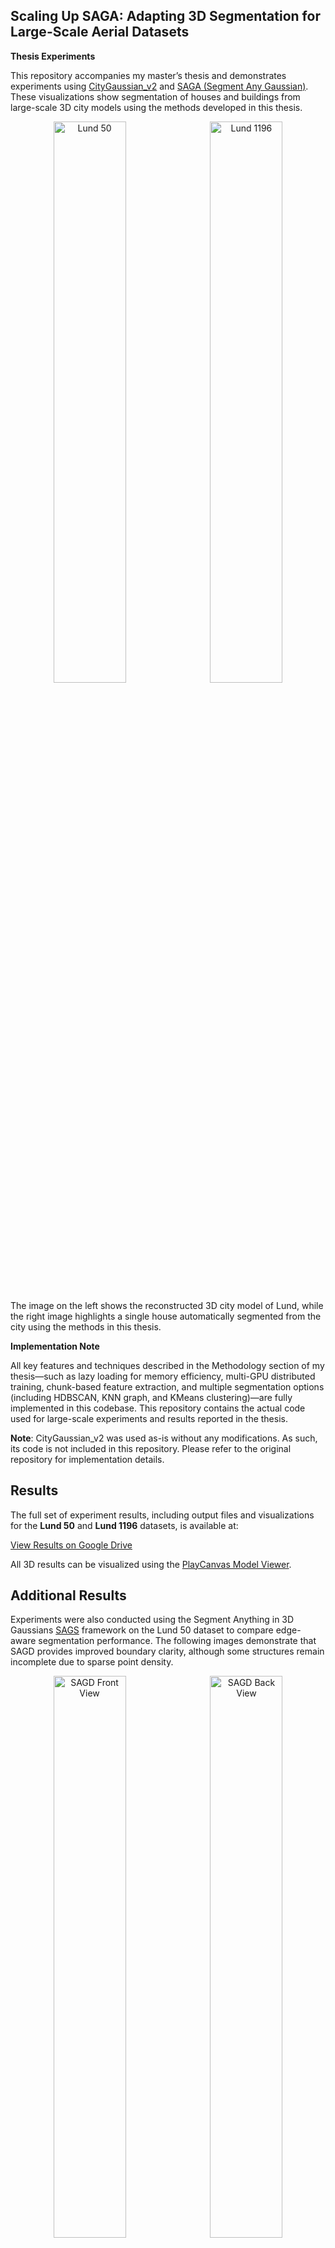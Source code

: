 ## Scaling Up SAGA: Adapting 3D Segmentation for Large-Scale Aerial Datasets 
**Thesis Experiments**

This repository accompanies my master’s thesis and demonstrates experiments using [CityGaussian_v2](https://github.com/Linketic/CityGaussian ) and [SAGA (Segment Any Gaussian)](https://github.com/Jumpat/SegAnyGAussians).
These visualizations show segmentation of houses and buildings from large-scale 3D city models using the methods developed in this thesis.

<p align="center">
  <img src="https://github.com/user-attachments/assets/484ec9d4-a3b1-45d9-b4c3-11009c6baa1f" alt="Lund 50" width="48%" style="margin-right: 1%;">
  <img src="https://github.com/user-attachments/assets/e3ef0d58-bbae-481b-b227-1a6ea6e3f8fb" alt="Lund 1196" width="48%">
</p>

The image on the left shows the reconstructed 3D city model of Lund, while the right image highlights a single house automatically segmented from the city using the methods in this thesis.

**Implementation Note**

All key features and techniques described in the Methodology section of my thesis—such as lazy loading for memory efficiency, multi-GPU distributed training, chunk-based feature extraction, and multiple segmentation options (including HDBSCAN, KNN graph, and KMeans clustering)—are fully implemented in this codebase.
This repository contains the actual code used for large-scale experiments and results reported in the thesis.

**Note**: CityGaussian_v2 was used as-is without any modifications. As such, its code is not included in this repository. Please refer to the original repository for implementation details.

## Results

The full set of experiment results, including output files and visualizations for the **Lund 50** and **Lund 1196** datasets, is available at:

[View Results on Google Drive](https://drive.google.com/drive/folders/1sjZK4Xjwd6-ITdUM-L1--fAi9wwsNfLI?usp=drive_link)

All 3D results can be visualized using the [PlayCanvas Model Viewer](https://playcanvas.com/model-viewer).

## Additional Results

Experiments were also conducted using the Segment Anything in 3D Gaussians [SAGS](https://github.com/XuHu0529/SAGS) framework on the Lund 50 dataset to compare edge-aware segmentation performance. The following images demonstrate that SAGD provides improved boundary clarity, although some structures remain incomplete due to sparse point density.
<p align="center">
  <img src="https://github.com/user-attachments/assets/5e51ca3c-571c-417b-aa06-6e6e2b3e1e81" alt="SAGD Front View" width="48%" style="margin-right: 1%;">
  <img src="https://github.com/user-attachments/assets/041fad3a-0e3d-4712-b292-978b6316998b" alt="SAGD Back View" width="48%">
</p> 
The SAGS framework was tested separately using its original implementation, with only output visualizations shared in the results folder. The modified Jupyter Notebook for SAGS experiments is included in this repository.

## Acknowledgements
[CityGaussian_v2](https://github.com/Linketic/CityGaussian )
[SAGA (Segment Any Gaussian)](https://github.com/Jumpat/SegAnyGAussians)
[SAGS](https://github.com/XuHu0529/SAGS)
AI tools such as ChatGPT and Grammarly were used for language and code refinement.
